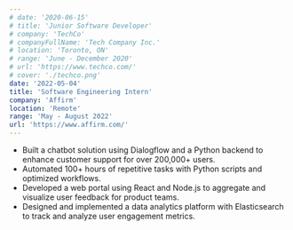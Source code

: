 ```yaml
---
# date: '2020-06-15'
# title: 'Junior Software Developer'
# company: 'TechCo'
# companyFullName: 'Tech Company Inc.'
# location: 'Toronto, ON'
# range: 'June - December 2020'
# url: 'https://www.techco.com/'
# cover: './techco.png'
date: '2022-05-04'
title: 'Software Engineering Intern'
company: 'Affirm'
location: 'Remote'
range: 'May - August 2022'
url: 'https://www.affirm.com/'
---
```


- Built a chatbot solution using Dialogflow and a Python backend to enhance customer support for over 200,000+ users.
- Automated 100+ hours of repetitive tasks with Python scripts and optimized workflows.
- Developed a web portal using React and Node.js to aggregate and visualize user feedback for product teams.
- Designed and implemented a data analytics platform with Elasticsearch to track and analyze user engagement metrics.
